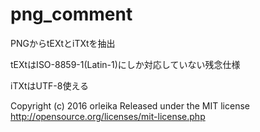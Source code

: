 png_comment
===========

PNGからtEXtとiTXtを抽出

tEXtはISO-8859-1(Latin-1)にしか対応していない残念仕様

iTXtはUTF-8使える

Copyright (c) 2016 orleika
Released under the MIT license
http://opensource.org/licenses/mit-license.php
